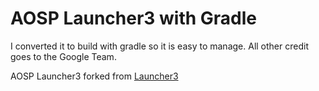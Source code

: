 # AOSP Launcher3 with Gradle

I converted it to build with gradle so it is easy to manage. All other credit goes to the Google Team.

AOSP Launcher3 forked from [Launcher3](https://android.googlesource.com/platform/packages/apps/Launcher3.git/+/refs/tags/android-11.0.0_r17)
